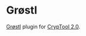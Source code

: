 Grøstl
======

[Grøstl](http://www.groestl.info/) plugin for [CrypTool 2.0](https://www.cryptool.org/en/cryptool2-en).
